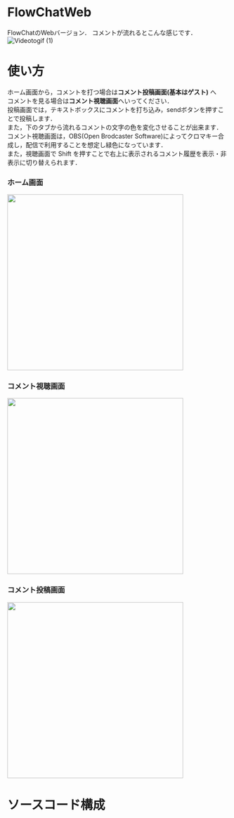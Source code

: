 # FlowChatWeb
FlowChatのWebバージョン． 
コメントが流れるとこんな感じです．  
![Videotogif (1)](https://user-images.githubusercontent.com/53263220/106355398-e5d31100-633a-11eb-863c-8d9627ac9749.gif)

# 使い方
ホーム画面から，コメントを打つ場合は**コメント投稿画面(基本はゲスト)** へ  
コメントを見る場合は**コメント視聴画面**へいってください．  
投稿画面では，テキストボックスにコメントを打ち込み，sendボタンを押すことで投稿します．  
また，下のタブから流れるコメントの文字の色を変化させることが出来ます．  
コメント視聴画面は，OBS(Open Brodcaster Software)によってクロマキー合成し，配信で利用することを想定し緑色になっています．  
また，視聴画面で Shift を押すことで右上に表示されるコメント履歴を表示・非表示に切り替えられます． 
### ホーム画面 
<img width="400" src="https://user-images.githubusercontent.com/53263220/106355535-0f406c80-633c-11eb-98be-38d51991c80c.png">

### コメント視聴画面

<img width="400" src="https://user-images.githubusercontent.com/53263220/106355548-18313e00-633c-11eb-8e3d-612894edacf1.png">  

### コメント投稿画面   

<img width="400" src="https://user-images.githubusercontent.com/53263220/106355553-1bc4c500-633c-11eb-8698-fc9803e7004b.png">  

# ソースコード構成



